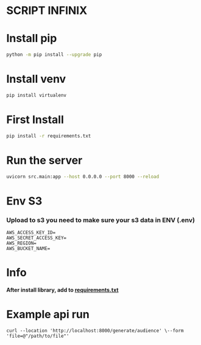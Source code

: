 # SCRIPT INFINIX

# Install pip
```bash
python -m pip install --upgrade pip
```

# Install venv
```bash
pip install virtualenv
```

# First Install
```bash
pip install -r requirements.txt
```

# Run the server
```bash
uvicorn src.main:app --host 0.0.0.0 --port 8000 --reload
```


# Env S3

### Upload to s3 you need to make sure your s3 data in ENV (.env)
```
AWS_ACCESS_KEY_ID=
AWS_SECRET_ACCESS_KEY=
AWS_REGION=
AWS_BUCKET_NAME=

```
# Info
#### After install library, add to [requirements.txt](requirements.txt)


# Example api run
```
curl --location 'http://localhost:8000/generate/audience' \--form 'file=@"/path/to/file"'

```
